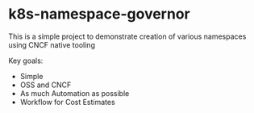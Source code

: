 # k8s-namespace-governor

This is a simple project to demonstrate creation of various namespaces using CNCF native tooling

Key goals:

- Simple
- OSS and CNCF
- As much Automation as possible
- Workflow for Cost Estimates
